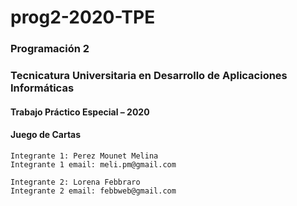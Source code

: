 # prog2-2020-TPE
### Programación 2
### Tecnicatura Universitaria en Desarrollo de Aplicaciones Informáticas
#### Trabajo Práctico Especial – 2020

#### Juego de Cartas

    Integrante 1: Perez Mounet Melina
    Integrante 1 email: meli.pm@gmail.com

    Integrante 2: Lorena Febbraro
    Integrante 2 email: febbweb@gmail.com
